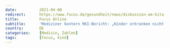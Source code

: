 ```yaml
---
date:          2021-04-08
redirect:      https://www.focus.de/gesundheit/news/diskussion-um-kita-und-schulschliessungen-kinderaerzte-kontern-rki-bericht-kinder-erkranken-nicht-ueberproportional-an-covid-19_id_13168328.html
title:         Focus Online
subtitle:      'Mediziner kontern RKI-Bericht: „Kinder erkranken nicht überproportional an Covid-19“'
country:       DE
categories:    [Medizin, Zahlen]
tags:          [focus, kind]
---
```

